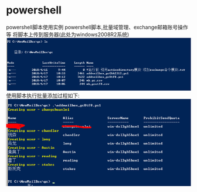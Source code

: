 # powershell
powershell脚本使用实例
powershell脚本,批量域管理、exchange邮箱账号操作等
将脚本上传到服务器(此处为windows2008R2系统)
![image](https://github.com/lexsaints/powershell/blob/master/IMG/ps1.png)
使用脚本执行批量添加过程如下:
![image](https://github.com/lexsaints/powershell/blob/master/IMG/ps2.png)